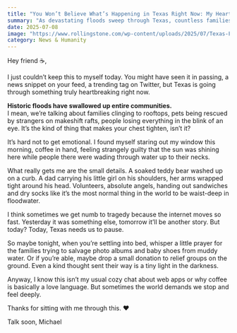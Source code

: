 ```yaml
---
title: "You Won’t Believe What’s Happening in Texas Right Now: My Heart Breaks for Them 💔"
summary: "As devastating floods sweep through Texas, countless families are facing unimaginable loss. Let's pause, reflect, and hold them close in our thoughts."
date: 2025-07-08
image: "https://www.rollingstone.com/wp-content/uploads/2025/07/Texas-Flood-Victims.jpg"
category: News & Humanity
---
```


Hey friend ☕,

I just couldn’t keep this to myself today. You might have seen it in passing, a news snippet on your feed, a trending tag on Twitter, but Texas is going through something truly heartbreaking right now.

**Historic floods have swallowed up entire communities.**  
I mean, we’re talking about families clinging to rooftops, pets being rescued by strangers on makeshift rafts, people losing everything in the blink of an eye. It’s the kind of thing that makes your chest tighten, isn’t it?

It’s hard not to get emotional. I found myself staring out my window this morning, coffee in hand, feeling strangely guilty that the sun was shining here while people there were wading through water up to their necks.

What really gets me are the small details. A soaked teddy bear washed up on a curb. A dad carrying his little girl on his shoulders, her arms wrapped tight around his head. Volunteers, absolute angels, handing out sandwiches and dry socks like it’s the most normal thing in the world to be waist-deep in floodwater.

I think sometimes we get numb to tragedy because the internet moves so fast. Yesterday it was something else, tomorrow it’ll be another story. But today? Today, Texas needs us to pause.

So maybe tonight, when you’re settling into bed, whisper a little prayer for the families trying to salvage photo albums and baby shoes from muddy water. Or if you’re able, maybe drop a small donation to relief groups on the ground. Even a kind thought sent their way is a tiny light in the darkness.

Anyway, I know this isn’t my usual cozy chat about web apps or why coffee is basically a love language. But sometimes the world demands we stop and feel deeply.

Thanks for sitting with me through this. ❤️

Talk soon,
Michael
